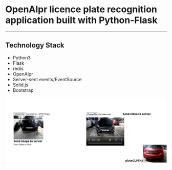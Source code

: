 # OpenAlpr licence plate recognition application built with Python-Flask 


---
## Technology Stack
* Python3
* Flask
* redis
* OpenAlpr
* Server-sent events/EventSource
* Solid.js
* Bootstrap


![Alt text](static/github/demo1.png?raw=true "Title")
